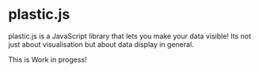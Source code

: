 plastic.js
==========

plastic.js is a JavaScript library that lets you make your data visible!
Its not just about visualisation but about data display in general.

This is Work in progess!
